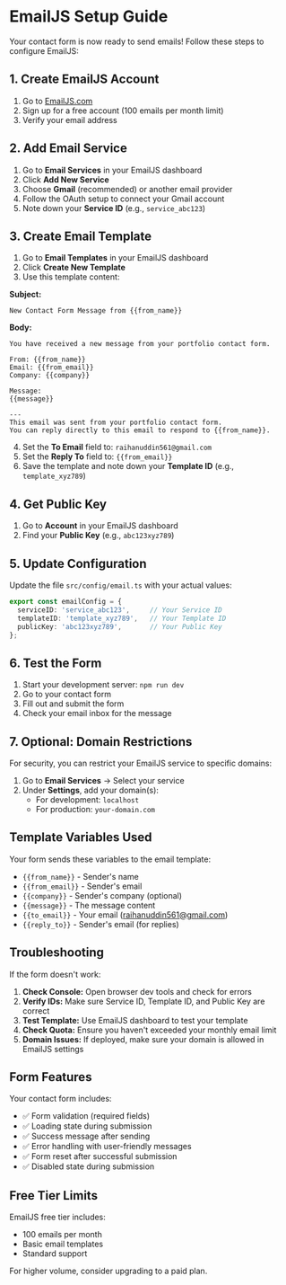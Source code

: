 # EmailJS Setup Guide

Your contact form is now ready to send emails! Follow these steps to configure EmailJS:

## 1. Create EmailJS Account

1. Go to [EmailJS.com](https://www.emailjs.com/)
2. Sign up for a free account (100 emails per month limit)
3. Verify your email address

## 2. Add Email Service

1. Go to **Email Services** in your EmailJS dashboard
2. Click **Add New Service**
3. Choose **Gmail** (recommended) or another email provider
4. Follow the OAuth setup to connect your Gmail account
5. Note down your **Service ID** (e.g., `service_abc123`)

## 3. Create Email Template

1. Go to **Email Templates** in your EmailJS dashboard
2. Click **Create New Template**
3. Use this template content:

**Subject:**
```
New Contact Form Message from {{from_name}}
```

**Body:**
```
You have received a new message from your portfolio contact form.

From: {{from_name}}
Email: {{from_email}}
Company: {{company}}

Message:
{{message}}

---
This email was sent from your portfolio contact form.
You can reply directly to this email to respond to {{from_name}}.
```

4. Set the **To Email** field to: `raihanuddin561@gmail.com`
5. Set the **Reply To** field to: `{{from_email}}`
6. Save the template and note down your **Template ID** (e.g., `template_xyz789`)

## 4. Get Public Key

1. Go to **Account** in your EmailJS dashboard
2. Find your **Public Key** (e.g., `abc123xyz789`)

## 5. Update Configuration

Update the file `src/config/email.ts` with your actual values:

```typescript
export const emailConfig = {
  serviceID: 'service_abc123',     // Your Service ID
  templateID: 'template_xyz789',   // Your Template ID
  publicKey: 'abc123xyz789',       // Your Public Key
};
```

## 6. Test the Form

1. Start your development server: `npm run dev`
2. Go to your contact form
3. Fill out and submit the form
4. Check your email inbox for the message

## 7. Optional: Domain Restrictions

For security, you can restrict your EmailJS service to specific domains:

1. Go to **Email Services** → Select your service
2. Under **Settings**, add your domain(s):
   - For development: `localhost`
   - For production: `your-domain.com`

## Template Variables Used

Your form sends these variables to the email template:
- `{{from_name}}` - Sender's name
- `{{from_email}}` - Sender's email
- `{{company}}` - Sender's company (optional)
- `{{message}}` - The message content
- `{{to_email}}` - Your email (raihanuddin561@gmail.com)
- `{{reply_to}}` - Sender's email (for replies)

## Troubleshooting

If the form doesn't work:

1. **Check Console:** Open browser dev tools and check for errors
2. **Verify IDs:** Make sure Service ID, Template ID, and Public Key are correct
3. **Test Template:** Use EmailJS dashboard to test your template
4. **Check Quota:** Ensure you haven't exceeded your monthly email limit
5. **Domain Issues:** If deployed, make sure your domain is allowed in EmailJS settings

## Form Features

Your contact form includes:
- ✅ Form validation (required fields)
- ✅ Loading state during submission
- ✅ Success message after sending
- ✅ Error handling with user-friendly messages
- ✅ Form reset after successful submission
- ✅ Disabled state during submission

## Free Tier Limits

EmailJS free tier includes:
- 100 emails per month
- Basic email templates
- Standard support

For higher volume, consider upgrading to a paid plan.

